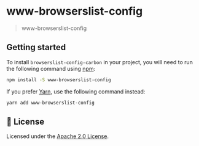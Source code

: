 # www-browserslist-config

> www-browserslist-config

## Getting started

To install `browserslist-config-carbon` in your project, you will need to run
the following command using [npm](https://www.npmjs.com/):

```bash
npm install -S www-browserslist-config
```

If you prefer [Yarn](https://yarnpkg.com/en/), use the following command
instead:

```bash
yarn add www-browserslist-config
```

## 📝 License

Licensed under the [Apache 2.0 License](/LICENSE).

